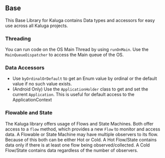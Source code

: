 ## Base
This Base Library for Kaluga contains Data types and accessors for easy use across all Kaluga projects.

### Threading
You can run code on the OS Main Thread by using `runOnMain`. Use the `MainQueueDispatcher` to access the Main queue of the OS.

### Data Accessors
- Use `byOrdinalOrDefault` to get an Enum value by ordinal or the default value if no such value exists.
- (Android Only) Use the `ApplicationHolder` class to get and set the current `Application`. This is useful for default access to the ApplicationContext

### Flowable and State
The Kaluga library offers usage of Flows and State Machines. Both offer access to a `flow` method, which provides a new `Flow` to monitor and access data. A Flowable or State Machine may have multiple observers to its flow. Because of this both can be either Hot or Cold.
A Hot Flow/State contains data only if there is at least one flow being observed/collected.
A Cold Flow/State contains data regardless of the number of observers.
